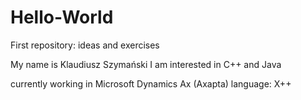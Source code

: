 # Hello-World
First repository: ideas and exercises

My name is Klaudiusz Szymański
I am interested in C++ and Java

currently working in Microsoft Dynamics Ax (Axapta)
language: X++
